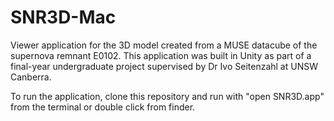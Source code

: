 # SNR3D-Mac
Viewer application for the 3D model created from a MUSE datacube of the supernova remnant E0102. This application was built in Unity as part of a final-year undergraduate project supervised by Dr Ivo Seitenzahl at UNSW Canberra.

To run the application, clone this repository and run with "open SNR3D.app" from the terminal or double click from finder.
